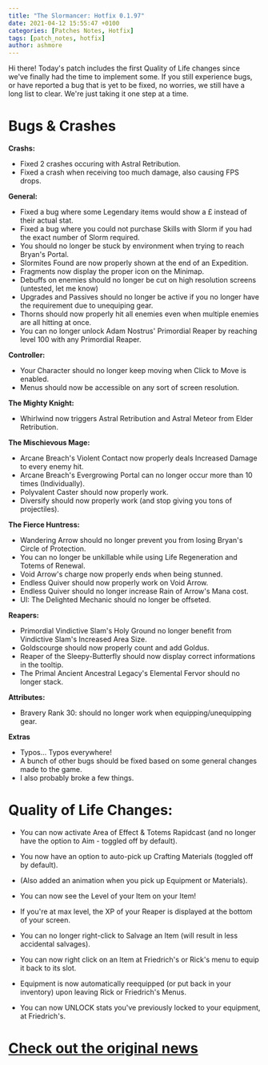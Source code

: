 ```yaml
---
title: "The Slormancer: Hotfix 0.1.97"
date: 2021-04-12 15:55:47 +0100
categories: [Patches Notes, Hotfix]
tags: [patch_notes, hotfix]
author: ashmore
---
```

Hi there! Today's patch includes the first Quality of Life changes since we've finally had the time to implement some. If you still experience bugs, or have reported a bug that is yet to be fixed, no worries, we still have a long list to clear. We're just taking it one step at a time.  
  

Bugs & Crashes
==============

  
**Crashs:**  
- Fixed 2 crashes occuring with Astral Retribution.  
- Fixed a crash when receiving too much damage, also causing FPS drops.  
  
**General:**  
- Fixed a bug where some Legendary items would show a £ instead of their actual stat.  
- Fixed a bug where you could not purchase Skills with Slorm if you had the exact number of Slorm required.  
- You should no longer be stuck by environment when trying to reach Bryan's Portal.  
- Slormites Found are now properly shown at the end of an Expedition.  
- Fragments now display the proper icon on the Minimap.  
- Debuffs on enemies should no longer be cut on high resolution screens (untested, let me know)  
- Upgrades and Passives should no longer be active if you no longer have the requirement due to unequiping gear.  
- Thorns should now properly hit all enemies even when multiple enemies are all hitting at once.  
- You can no longer unlock Adam Nostrus' Primordial Reaper by reaching level 100 with any Primordial Reaper.  
  
**Controller:**  
- Your Character should no longer keep moving when Click to Move is enabled.  
- Menus should now be accessible on any sort of screen resolution.  
  
**The Mighty Knight:**  
- Whirlwind now triggers Astral Retribution and Astral Meteor from Elder Retribution.  
  
**The Mischievous Mage:**  
- Arcane Breach's Violent Contact now properly deals Increased Damage to every enemy hit.  
- Arcane Breach's Evergrowing Portal can no longer occur more than 10 times (Individually).  
- Polyvalent Caster should now properly work.  
- Diversify should now properly work (and stop giving you tons of projectiles).  
  
**The Fierce Huntress:**  
- Wandering Arrow should no longer prevent you from losing Bryan's Circle of Protection.  
- You can no longer be unkillable while using Life Regeneration and Totems of Renewal.  
- Void Arrow's charge now properly ends when being stunned.  
- Endless Quiver should now properly work on Void Arrow.  
- Endless Quiver should no longer increase Rain of Arrow's Mana cost.  
- UI: The Delighted Mechanic should no longer be offseted.  
  
**Reapers:**  
- Primordial Vindictive Slam's Holy Ground no longer benefit from Vindictive Slam's Increased Area Size.  
- Goldscourge should now properly count and add Goldus.  
- Reaper of the Sleepy-Butterfly should now display correct informations in the tooltip.  
- The Primal Ancient Ancestral Legacy's Elemental Fervor should no longer stack.  
  
**Attributes:**  
- Bravery Rank 30: should no longer work when equipping/unequipping gear.  
  
**Extras**  
- Typos… Typos everywhere!  
- A bunch of other bugs should be fixed based on some general changes made to the game.  
- I also probably broke a few things.  
  

Quality of Life Changes:
========================

  
- You can now activate Area of Effect & Totems Rapidcast (and no longer have the option to Aim - toggled off by default).  
- You now have an option to auto-pick up Crafting Materials (toggled off by default).  
- (Also added an animation when you pick up Equipment or Materials).  
  
- You can now see the Level of your Item on your Item!  
- If you're at max level, the XP of your Reaper is displayed at the bottom of your screen.  
  
- You can no longer right-click to Salvage an Item (will result in less accidental salvages).  
- You can now right click on an Item at Friedrich's or Rick's menu to equip it back to its slot.  
- Equipment is now automatically reequipped (or put back in your inventory) upon leaving Rick or Friedrich's Menus.  
- You can now UNLOCK stats you've previously locked to your equipment, at Friedrich's.

# <a href="https://steamstore-a.akamaihd.net/news/externalpost/steam_community_announcements/4117954073013461760" target="_blank">Check out the original news</a>